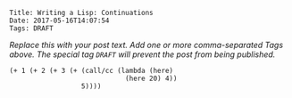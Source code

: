     Title: Writing a Lisp: Continuations
    Date: 2017-05-16T14:07:54
    Tags: DRAFT

_Replace this with your post text. Add one or more comma-separated
Tags above. The special tag `DRAFT` will prevent the post from being
published._

<!-- more -->

```
(+ 1 (+ 2 (+ 3 (+ (call/cc (lambda (here) 
                             (here 20) 4))
                  5))))
```